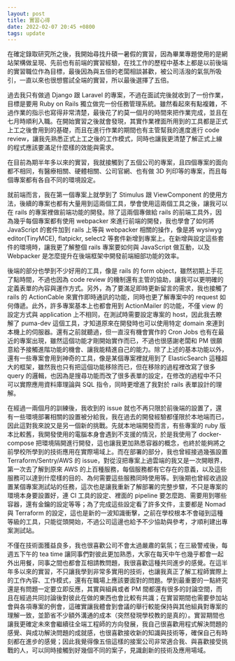 ```yaml
---
layout: post
title: 實習心得
date: 2022-02-07 20:45 +0800
tags: update
---
```


在確定錄取研究所之後，我開始尋找升碩一暑假的實習，因為畢業專題使用的是網站架構做呈現、先前也有前端的實習經驗，在找工作的歷程中基本上都是以前後端的實習職位作為目標，最後因為與五倍的老闆相談甚歡，被公司活潑的氣氛所吸引，一直以來也很想嘗試全端的實習，所以最後選擇了五倍。

過去我只有做過 Django 跟 Laravel 的專案，不過在面試完後就收到了一份作業，目標是要用 Ruby on Rails 獨立做完一份任務管理系統。雖然看起來有點複雜，不過作業的指示也寫得非常清楚，最後花了約莫一個月的時間來把作業完成，並且在七月時順利入職。在開始實習之後就會發現，其實作業裡面所用到的工具都是正式上工之後會用到的基礎，而且在進行作業的期間也有主管幫我的進度進行 code review，讓我先熟悉正式上工之後的工作模式，同時也讓我更清楚了解正式上線的程式應該要滿足什麼樣的效能與需求。

在目前為期半年多以來的實習，我就接觸到了五個公司的專案，且四個專案的面向都不相同，有醫療相關、硬體相關、公司官網、也有做 3D 列印等的專案，而且每個專案都有各自不同的環境設定。

就前端而言，我在第一個專案上就學到了 Stimulus 跟 ViewComponent 的使用方法，後續的專案也都有大量用到這兩個工具，學會使用這兩個工具之後，讓我可以在 rails 的專案裡做前端功能的開發。除了這兩個專做給 rails 的前端工具外，因為幾乎每個專案都有使用 webpacker 來進行前端的開發，我也學會了如何將 JavaScript 的套件加到 rails 上等與 webpacker 相關的操作，像是將 wysiwyg editor(TinyMCE), flatpickr, select2 等套件新增到專案上。在新增與設定這些套件的環境時，讓我更了解整個 rails 專案要如何與 JavaScript 做互動，以及 Webpacker 是怎麼提升在後端框架中開發前端細部功能的效率。

後端的部分也學到不少好用的工具，像是 rails 的 form object，雖然初期上手花了點時間，不過也因為 code review 的機制還有主管的協助，讓我可以更明確的定義表單的內容與運作方式。另外，為了要滿足即時更新留言的需求，我也接觸了 rails 的 ActionCable 來實作即時通訊的功能，同時也更了解專案中的 request 如何傳遞。此外，許多專案基本上也都會用到 ActionMailer 的功能，不僅 view 的設定方式與 application 上不相同，在測試時需要設定專案的 host，因此我去瞭解了 puma-dev 這個工具，才知道原來在開發時也可以使用特定 domain 來連到本機上的伺服器。還有之前就聽過，但一直沒有機會實作的 Cron Jobs 也有在最近的專案出現，雖然這個功能才剛開始實作而已，不過也很感謝老闆和 PM 很願意給予接觸進階功能的機會、讓我能精進自己的能力。除了上述的基本功能以外，還有一些專案會用到神奇的工具，像是某個專案裡就用到了 ElasticSearch 這種超大的框架，雖然我也只有把這個功能移除而已，但在移除的過程裡改寫了很多 query 的邏輯，也因為是搜尋功能而改了很多表單的設定，在修改的過程中不只可以實際應用資料庫理論與 SQL 指令，同時更增進了我對於 rails 表單設計的理解。

在經過一兩個月的訓練後，我收到的 issue 就也不再只限於前後端的設置了，還有一些環境部署相關的設置被分給我，我在過去的開發經驗都僅限於本地端而已，因此這對我來說又是另一個新的挑戰。先就本地端開發而言，有些專案的 ruby 版本比較舊，我開發使用的電腦本身會遇到不支援的情況，於是我使用了 docker-compose 把環境隔開進行開發，這也讓我更加熟悉容器的概念，也終於能夠將之前學校所學到的技術應用在實際場域上。而在部署的部分，我也曾經接過幾張設置 Terraform/Sentry/AWS 的 issue，對從沒把專案上過雲端的我又是一次開眼界，第一次去了解到原來 AWS 的上百種服務，每個服務都有它存在的意義，以及這些服務可以達到什麼樣的目的、為何需要這些服務同時使用等。到後期也曾經收過設置某個專案測試站的任務，這次也是讓我重新了解部署的完整步驟，不只是專案的環境本身要設置好，連 CI 工具的設定、裡面的 pipeline 要怎麼跑、需要用到哪些容器，還有金鑰的設定等等；為了完成這些設定看了許多文件，主要都是 Nomad 與 Terraform 的設定，這也是新的一波知識衝擊，之前在學校根本不會碰到這種等級的工具，只能從頭開始，不過公司這邊也給予不少協助與參考，才順利建出專案測試站。

不僅在技術面獲益良多，我也很喜歡公司不會太過嚴肅的氣氛；在三級警戒後，每週五下午的 tea time 讓同事們對彼此更加熟悉，大家在每天中午也幾乎都會一起外出用餐，同事之間也都會互相請教問題，我很喜歡這種共同進步的感覺。在這半年多以來的實習，不只讓我學到非常多實用的技術，也讓我真正了解工程師實際上的工作內容、工作模式，還有在職場上應該要面對的問題。學到最重要的一點終究還是有問題一定要立即反應，其實與組員或者 PM 間都還有很多的討論空間，而且在經過共同討論後對彼此在做的東西也會比較有共識；在實習期間也需要參加站會與各項專案的例會，這確實讓我體會到會議的舉行較能保持與其他組員對專案的理解一致，並節省不少額外溝通的成本（突然發現學校教的是真的）。實習期間也讓我更確定未來會繼續往全端工程師的方向發展，我自己很喜歡用程式解決問題的感覺、與成功解決問題的成就感，也很喜歡接收新的知識與技術等，確保自己有時刻都在進步的感覺；因此我覺得像五倍這樣的接案公司非常適合我、與喜歡接受挑戰的人，可以同時接觸到好幾個不同的案子，見識創新的技術及應用場域。
